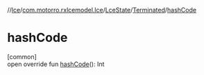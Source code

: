 //[lce](../../../../index.md)/[com.motorro.rxlcemodel.lce](../../index.md)/[LceState](../index.md)/[Terminated](index.md)/[hashCode](hash-code.md)

# hashCode

[common]\
open override fun [hashCode](hash-code.md)(): Int
